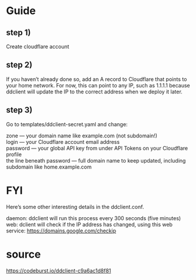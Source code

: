 # Guide
## step 1) 
Create cloudflare account

## step 2) 
If you haven’t already done so, add an A record to Cloudflare that points to your home network. For now, this can point to any IP, such as 1.1.1.1 because ddclient will update the IP to the correct address when we deploy it later.

## step 3)
Go to templates/ddclient-secret.yaml and change:

zone — your domain name like example.com (not subdomain!) \
login — your Cloudflare account email address \
password — your global API key from under API Tokens on your Cloudflare profile \
the line beneath password — full domain name to keep updated, including subdomain like home.example.com

# FYI
Here’s some other interesting details in the ddclient.conf.

daemon: ddclient will run this process every 300 seconds (five minutes) \
web: dclient will check if the IP address has changed, using this web service: https://domains.google.com/checkip

# source    
https://codeburst.io/ddclient-c9a6ac1d8f81

